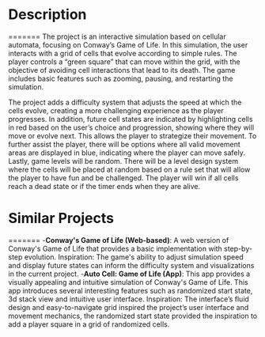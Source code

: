 # Description
=======
The project is an interactive simulation based on cellular automata, focusing on Conway’s Game of Life. In this simulation, the user interacts with a grid of cells that evolve according to simple rules. The player controls a “green square” that can move within the grid, with the objective of avoiding cell interactions that lead to its death. The game includes basic features such as zooming, pausing, and restarting the simulation.

The project adds a difficulty system that adjusts the speed at which the cells evolve, creating a more challenging experience as the player progresses. In addition, future cell states are indicated by highlighting cells in red based on the user’s choice and progression, showing where they will move or evolve next. This allows the player to strategize their movement. To further assist the player, there will be options where all valid movement areas are displayed in blue, indicating where the player can move safely. Lastly, game levels will be random. There will be a level design system where the cells will be placed at random based on a rule set that will allow the player to have fun and be challenged. The player will win if all cells reach a dead state or if the timer ends when they are alive. 

# Similar Projects
=======
-**Conway's Game of Life (Web-based)**: A web version of Conway's Game of Life that provides a basic implementation with step-by-step evolution. Inspiration: The game's ability to adjust simulation speed and display future states can inform the difficulty system and visualizations in the current project.
-**Auto Cell: Game of Life (App)**:
This app provides a visually appealing and intuitive simulation of Conway's Game of Life. This app introduces several interesting features such as randomized start state, 3d stack view and intuitive user interface. Inspiration: The interface’s fluid design and easy-to-navigate grid inspired the project’s user interface and movement mechanics, the randomized start state provided the inspiration to add a player square in a grid of randomized cells.
